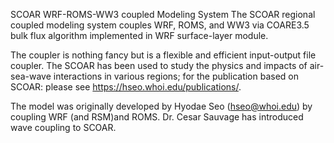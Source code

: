 SCOAR WRF-ROMS-WW3 coupled Modeling System The SCOAR regional coupled modeling system couples WRF, ROMS, and WW3 via COARE3.5 bulk flux algorithm implemented in WRF surface-layer module. 

The coupler is nothing fancy but is a flexible and efficient input-output file coupler. The SCOAR has been used to study the physics and impacts of air-sea-wave interactions in various regions; for the publication based on SCOAR: please see https://hseo.whoi.edu/publications/.

The model was originally developed by Hyodae Seo (hseo@whoi.edu) by coupling WRF (and RSM)and ROMS. Dr. Cesar Sauvage has introduced wave coupling to SCOAR.
